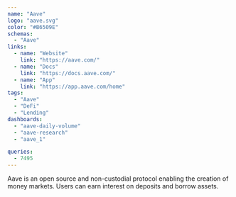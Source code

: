 ```yaml
---
name: "Aave"
logo: "aave.svg"
color: "#B6509E"
schemas:
  - "Aave"
links:
  - name: "Website"
    link: "https://aave.com/"
  - name: "Docs"
    link: "https://docs.aave.com/"
  - name: "App"
    link: "https://app.aave.com/home"
tags:
  - "Aave"
  - "DeFi"
  - "Lending"
dashboards:
  - "aave-daily-volume"
  - "aave-research"
  - "aave_1"

queries:
  - 7495
---
```


Aave is an open source and non-custodial protocol enabling the creation of money markets. Users can earn interest on deposits and borrow assets.
